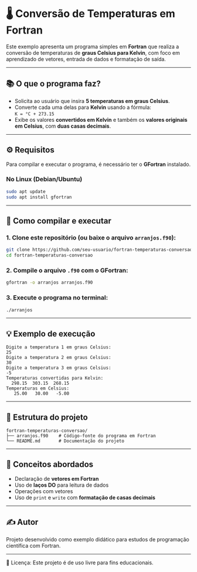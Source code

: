 # 🌡️ Conversão de Temperaturas em Fortran

Este exemplo apresenta um programa simples em **Fortran** que realiza a conversão de temperaturas de **graus Celsius para Kelvin**, com foco em aprendizado de vetores, entrada de dados e formatação de saída.

---

## 📚 O que o programa faz?

- Solicita ao usuário que insira **5 temperaturas em graus Celsius**.
- Converte cada uma delas para **Kelvin** usando a fórmula:  
  `K = °C + 273.15`
- Exibe os valores **convertidos em Kelvin** e também os **valores originais em Celsius**, com **duas casas decimais**.

---

## ⚙️ Requisitos

Para compilar e executar o programa, é necessário ter o **GFortran** instalado.

### No Linux (Debian/Ubuntu)

```bash
sudo apt update
sudo apt install gfortran
```

---

## 🚀 Como compilar e executar

### 1. Clone este repositório (ou baixe o arquivo `arranjos.f90`):

```bash
git clone https://github.com/seu-usuario/fortran-temperaturas-conversao.git
cd fortran-temperaturas-conversao
```

### 2. Compile o arquivo `.f90` com o GFortran:

```bash
gfortran -o arranjos arranjos.f90
```

### 3. Execute o programa no terminal:

```bash
./arranjos
```

---

## 💡 Exemplo de execução

```
Digite a temperatura 1 em graus Celsius:
25
Digite a temperatura 2 em graus Celsius:
30
Digite a temperatura 3 em graus Celsius:
-5
Temperaturas convertidas para Kelvin:
  298.15  303.15  268.15
Temperaturas em Celsius:
   25.00   30.00   -5.00
```

---

## 📂 Estrutura do projeto

```
fortran-temperaturas-conversao/
├── arranjos.f90    # Código-fonte do programa em Fortran
└── README.md       # Documentação do projeto
```

---

## 🧠 Conceitos abordados

- Declaração de **vetores em Fortran**
- Uso de **laços DO** para leitura de dados
- Operações com vetores
- Uso de `print` e `write` com **formatação de casas decimais**

---

## ✍️ Autor

Projeto desenvolvido como exemplo didático para estudos de programação científica com Fortran.

---

📘 Licença: Este projeto é de uso livre para fins educacionais.
